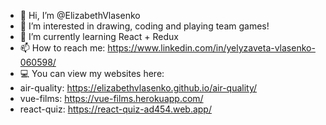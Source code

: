 - 👋 Hi, I’m @ElizabethVlasenko
- 👀 I’m interested in drawing, coding and playing team games!
- 🌱 I’m currently learning React + Redux
- 📫 How to reach me: https://www.linkedin.com/in/yelyzaveta-vlasenko-060598/
- 💻 You can view my websites here: 
- air-quality: https://elizabethvlasenko.github.io/air-quality/
- vue-films: https://vue-films.herokuapp.com/
- react-quiz: https://react-quiz-ad454.web.app/

<!---
ElizabethVlasenko/ElizabethVlasenko is a ✨ special ✨ repository because its `README.md` (this file) appears on your GitHub profile.
You can click the Preview link to take a look at your changes.
--->
